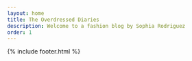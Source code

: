 ```yaml
---
layout: home
title: The Overdressed Diaries
description: Welcome to a fashion blog by Sophia Rodriguez 
order: 1 
--- 
```




{% include footer.html %}
